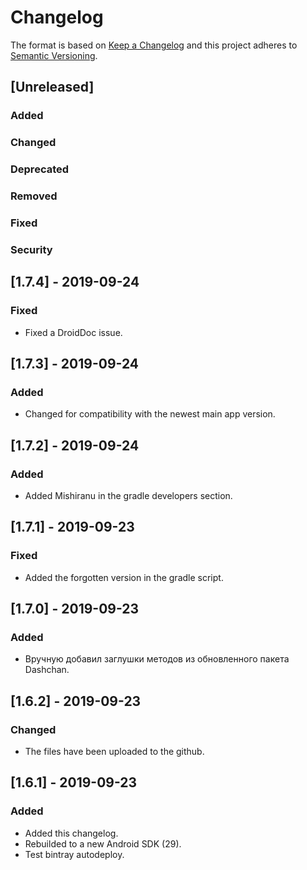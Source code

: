 # Changelog
The format is based on [Keep a Changelog](http://keepachangelog.com/en/1.0.0/)
and this project adheres to [Semantic Versioning](http://semver.org/spec/v2.0.0.html).

## [Unreleased]
### Added
### Changed
### Deprecated
### Removed
### Fixed
### Security


## [1.7.4] - 2019-09-24
### Fixed
- Fixed a DroidDoc issue.

## [1.7.3] - 2019-09-24
### Added
- Changed for compatibility with the newest main app version.

## [1.7.2] - 2019-09-24
### Added
- Added Mishiranu in the gradle developers section.

## [1.7.1] - 2019-09-23
### Fixed
- Added the forgotten version in the gradle script.

## [1.7.0] - 2019-09-23
### Added
- Вручную добавил заглушки методов из обновленного пакета Dashchan.

## [1.6.2] - 2019-09-23
### Changed
- The files have been uploaded to the github.

## [1.6.1] - 2019-09-23
### Added
- Added this changelog.
- Rebuilded to a new Android SDK (29).
- Test bintray autodeploy.
